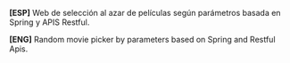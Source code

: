 **[ESP]** Web de selección al azar de películas según parámetros basada en Spring y APIS Restful.

**[ENG]** Random movie picker by parameters based on Spring and Restful Apis.
